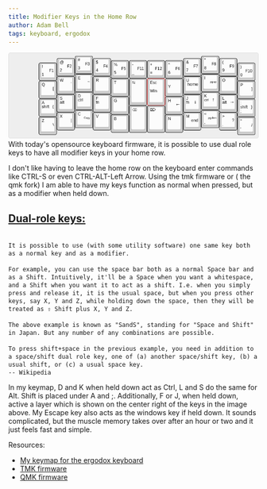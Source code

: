 ```yaml
---
title: Modifier Keys in the Home Row
author: Adam Bell
tags: keyboard, ergodox
---
```

![ergodox](/images/keyboard-layout_ergodox.png)
With today's opensource keyboard firmware, it is possible to use dual role keys to have all modifier keys in your home row.
<!--more-->

I don't like having to leave the home row on the keyboard enter commands like CTRL-S or even CTRL-ALT-Left Arrow.  Using the tmk firmware or ( the qmk fork) I am able to have my keys function as normal when pressed, but as a modifier when held down.

## [Dual-role keys:](https://en.wikipedia.org/wiki/Modifier_key#Dual-role_keys)

```

It is possible to use (with some utility software) one same key both as a normal key and as a modifier.

For example, you can use the space bar both as a normal Space bar and as a Shift. Intuitively, it'll be a Space when you want a whitespace, and a Shift when you want it to act as a shift. I.e. when you simply press and release it, it is the usual space, but when you press other keys, say X, Y and Z, while holding down the space, then they will be treated as ⇧ Shift plus X, Y and Z.

The above example is known as "SandS", standing for "Space and Shift" in Japan. But any number of any combinations are possible.

To press shift+space in the previous example, you need in addition to a space/shift dual role key, one of (a) another space/shift key, (b) a usual shift, or (c) a usual space key.
-- Wikipedia

```

In my keymap, D and K when held down act as Ctrl, L and S do the same for Alt.  Shift is placed under A and ;.  Additionally, F or J, when held down, active a layer which is shown on the center right of the keys in the image above.  My Escape key also acts as the windows key if held down.  It sounds complicated, but the muscle memory takes over after an hour or two and it just feels fast and simple.

Resources:

* [My keymap for the ergodox keyboard](https://github.com/agbell/tmk_keyboard/blob/cub_layout/keyboard/ergodox/keymap_adam.h)
* [TMK firmware](https://github.com/tmk/tmk_keyboard)
* [QMK firmware](https://github.com/jackhumbert/qmk_firmware)
